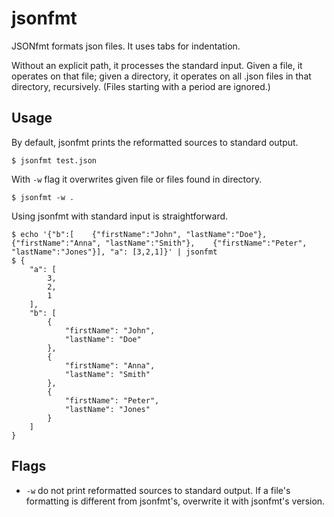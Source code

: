 # jsonfmt

JSONfmt formats json files. It uses tabs for indentation.

Without an explicit path, it processes the standard input. Given a file, it operates on that file; given a directory, it operates on all .json files in that directory, recursively. (Files starting with a period are ignored.)

## Usage

By default, jsonfmt prints the reformatted sources to standard output.

```
$ jsonfmt test.json
```

With `-w` flag it overwrites given file or files found in directory.

```
$ jsonfmt -w .
```

Using jsonfmt with standard input is straightforward.

```
$ echo '{"b":[    {"firstName":"John", "lastName":"Doe"},    {"firstName":"Anna", "lastName":"Smith"},    {"firstName":"Peter", "lastName":"Jones"}], "a": [3,2,1]}' | jsonfmt
$ {
	"a": [
		3,
		2,
		1
	],
	"b": [
		{
			"firstName": "John",
			"lastName": "Doe"
		},
		{
			"firstName": "Anna",
			"lastName": "Smith"
		},
		{
			"firstName": "Peter",
			"lastName": "Jones"
		}
	]
}
```
## Flags

* `-w` do not print reformatted sources to standard output. If a file's formatting is different from jsonfmt's, overwrite it with jsonfmt's version.
